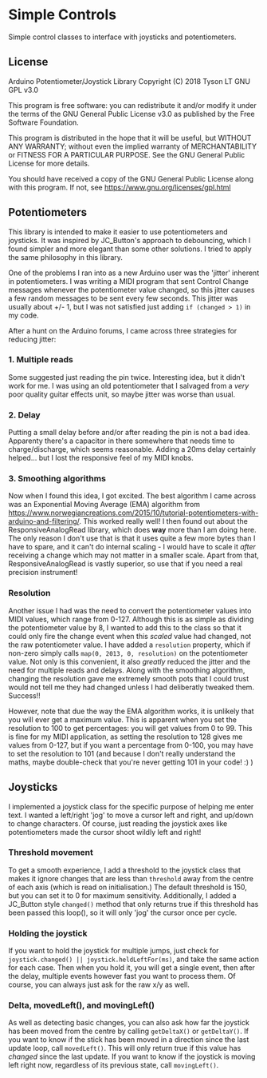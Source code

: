 # Simple Controls
Simple control classes to interface with joysticks and potentiometers.

## License
Arduino Potentiometer/Joystick Library Copyright (C) 2018 Tyson LT GNU GPL v3.0

This program is free software: you can redistribute it and/or modify it under the terms of the GNU General Public License v3.0 as published by the Free Software Foundation.

This program is distributed in the hope that it will be useful, but WITHOUT ANY WARRANTY; without even the implied warranty of MERCHANTABILITY or FITNESS FOR A PARTICULAR PURPOSE.  See the GNU General Public License for more details.

You should have received a copy of the GNU General Public License along with this program. If not, see <https://www.gnu.org/licenses/gpl.html>


## Potentiometers
This library is intended to make it easier to use potentiometers and joysticks. It was inspired by JC_Button's approach to debouncing, which I found simpler and more elegant than some other solutions. I tried to apply the same philosophy in this library.

One of the problems I ran into as a new Arduino user was the 'jitter' inherent in potentiometers. I was writing a MIDI program that sent Control Change messages whenever the potentiometer value changed, so this jitter causes a few random messages to be sent every few seconds. This jitter was usually about +/- 1, but I was not satisfied just adding `if (changed > 1)` in my code.

After a hunt on the Arduino forums, I came across three strategies for reducing jitter:

### 1. Multiple reads
Some suggested just reading the pin twice. Interesting idea, but it didn't work for me. I was using an old potentiometer that I salvaged from a *very* poor quality guitar effects unit, so maybe jitter was worse than usual. 

### 2. Delay
Putting a small delay before and/or after reading the pin is not a bad idea. Apparenty there's a capacitor in there somewhere that needs time to charge/discharge, which seems reasonable. Adding a 20ms delay certainly helped... but I lost the responsive feel of my MIDI knobs.

### 3. Smoothing algorithms
Now when I found this idea, I got excited. The best algorithm I came across was an Exponential Moving Average (EMA) algorithm from  https://www.norwegiancreations.com/2015/10/tutorial-potentiometers-with-arduino-and-filtering/. This worked really well! I then found out about the ResponsiveAnalogRead library, which does **way** more than I am doing here. The only reason I don't use that is that it uses quite a few more bytes than I have to spare, and it can't do internal scaling - I would have to scale it _after_ receiving a change which may not matter in a smaller scale. Apart from that, ResponsiveAnalogRead is vastly superior, so use that if you need a real precision instrument!

### Resolution
Another issue I had was the need to convert the potentiometer values into MIDI values, which range from 0-127. Although this is as simple as dividing the potentiometer value by 8, I wanted to add this to the class so that it could only fire the change event when this _scaled_ value had changed, not the raw potentiometer value. I have added a `resolution` property, which if non-zero simply calls `map(0, 2013, 0, resolution)` on the potentiometer value. Not only is this convenient, it also *greatly* reduced the jitter and the need for multiple reads and delays. Along with the smoothing algorithm, changing the resolution gave me extremely smooth pots that I could trust would not tell me they had changed unless I had deliberatly tweaked them. Success!!

However, note that due the way the EMA algorithm works, it is unlikely that you will ever get a maximum value. This is apparent when you set the resolution to 100 to get percentages: you will get values from 0 to 99. This is fine for my MIDI application, as setting the resolution to 128 gives me values from 0-127, but if you want a percentage from 0-100, you may have to set the resolution to 101 (and because I don't really understand the maths, maybe double-check that you're never getting 101 in your code! :) )


## Joysticks
I implemented a joystick class for the specific purpose of helping me enter text. I wanted a left/right 'jog' to move a cursor left and right, and up/down to change characters. Of course, just reading the joystick axes like potentiometers made the cursor shoot wildly left and right! 

### Threshold movement
To get a smooth experience, I add a threshold to the joystick class that makes it ignore changes that are less than `threshold` away from the centre of each axis (which is read on initialisation.) The default threshold is 150, but you can set it to 0 for maximum sensitivity. Additionally, I added a JC_Button style `changed()` method that only returns true if this threshold has been passed this loop(), so it will only 'jog' the cursor once per cycle.

### Holding the joystick 
If you want to hold the joystick for multiple jumps, just check for `joystick.changed() || joystick.heldLeftFor(ms)`, and take the same action for each case. Then when you hold it, you will get a single event, then after the delay, multiple events however fast you want to process them. Of course, you can always just ask for the raw x/y as well. 

### Delta, movedLeft(), and movingLeft()
As well as detecting basic changes, you can also ask how far the joystick has been moved from the centre by calling `getDeltaX()` or `getDeltaY()`. If you want to know if the stick has been moved in a direction since the last update loop, call `movedLeft()`. This will only return true if this value has *changed* since the last update. If you want to know if the joystick is moving left right now, regardless of its previous state, call `movingLeft()`.
